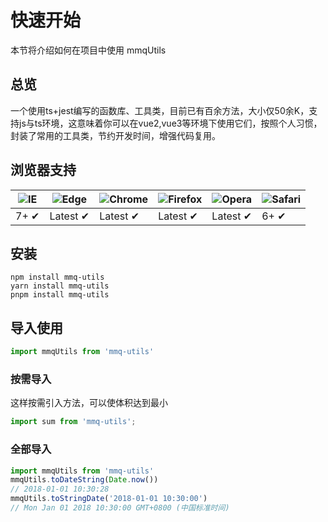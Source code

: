 # 快速开始

本节将介绍如何在项目中使用 mmqUtils

## 总览

一个使用ts+jest编写的函数库、工具类，目前已有百余方法，大小仅50余K，支持js与ts环境，这意味着你可以在vue2,vue3等环境下使用它们，按照个人习惯，封装了常用的工具类，节约开发时间，增强代码复用。

## 浏览器支持

![IE](https://camo.githubusercontent.com/6521b3b065ddba8c8378e7c1e4e2da7090548ce61384e99111dd17ca93d47c3b/68747470733a2f2f7261772e6769746875622e636f6d2f616c7272612f62726f777365722d6c6f676f732f6d61737465722f7372632f617263686976652f696e7465726e65742d6578706c6f7265725f372d382f696e7465726e65742d6578706c6f7265725f372d385f34387834382e706e67) | ![Edge](https://camo.githubusercontent.com/b9d103cc69d7a8dc55248c732a7aeb55c1f79e665c76bf523b431db262f0808d/68747470733a2f2f7261772e6769746875622e636f6d2f616c7272612f62726f777365722d6c6f676f732f6d61737465722f7372632f656467652f656467655f34387834382e706e67) | ![Chrome](https://camo.githubusercontent.com/1d440f4ffad2f6a8df0e532493cd225964bc8624cb0956171be0717dc4fbce64/68747470733a2f2f7261772e6769746875622e636f6d2f616c7272612f62726f777365722d6c6f676f732f6d61737465722f7372632f6368726f6d652f6368726f6d655f34387834382e706e67) | ![Firefox](https://camo.githubusercontent.com/b2a1e5b90d591dfbf5dfa425c0d60d80aa3590d22ace3408cfb36d935808bb69/68747470733a2f2f7261772e6769746875622e636f6d2f616c7272612f62726f777365722d6c6f676f732f6d61737465722f7372632f66697265666f782f66697265666f785f34387834382e706e67) | ![Opera](https://camo.githubusercontent.com/8663fa4d6a0533eac6da67e2bbfaee3cc1ee6644454a88b21bf31f8196bb0d2f/68747470733a2f2f7261772e6769746875622e636f6d2f616c7272612f62726f777365722d6c6f676f732f6d61737465722f7372632f6f706572612f6f706572615f34387834382e706e67) | ![Safari](https://camo.githubusercontent.com/8d37441ff74dfc50881abae7596a28677bba4617631eccf2143e9559906a81de/68747470733a2f2f7261772e6769746875622e636f6d2f616c7272612f62726f777365722d6c6f676f732f6d61737465722f7372632f7361666172692f7361666172695f34387834382e706e67)
--- | --- | --- | --- | --- | --- |
7+ ✔ | Latest ✔ | Latest ✔ | Latest ✔ | Latest ✔ | 6+ ✔ |

## 安装
```shell
npm install mmq-utils
yarn install mmq-utils
pnpm install mmq-utils
```

## 导入使用
```javascript
import mmqUtils from 'mmq-utils'
```

### 按需导入
这样按需引入方法，可以使体积达到最小
```javascript
import sum from 'mmq-utils';
```

### 全部导入

```javascript
import mmqUtils from 'mmq-utils'
mmqUtils.toDateString(Date.now())
// 2018-01-01 10:30:28
mmqUtils.toStringDate('2018-01-01 10:30:00')
// Mon Jan 01 2018 10:30:00 GMT+0800 (中国标准时间)
```
